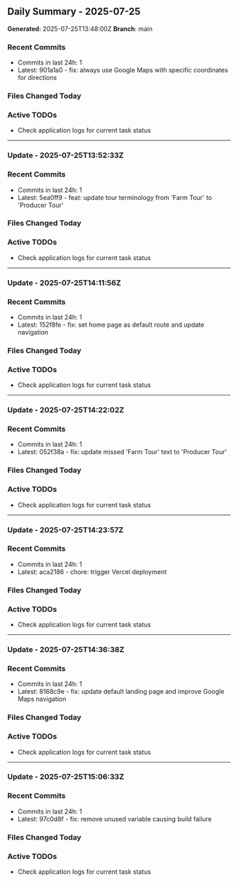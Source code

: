## Daily Summary - 2025-07-25

**Generated**: 2025-07-25T13:48:00Z
**Branch**: main


### Recent Commits
- Commits in last 24h: 1
- Latest: 901a1a0 - fix: always use Google Maps with specific coordinates for directions

### Files Changed Today

### Active TODOs
- Check application logs for current task status


---

### Update - 2025-07-25T13:52:33Z

### Recent Commits
- Commits in last 24h: 1
- Latest: 5ea0ff9 - feat: update tour terminology from 'Farm Tour' to 'Producer Tour'

### Files Changed Today

### Active TODOs
- Check application logs for current task status


---

### Update - 2025-07-25T14:11:56Z

### Recent Commits
- Commits in last 24h: 1
- Latest: 152f8fe - fix: set home page as default route and update navigation

### Files Changed Today

### Active TODOs
- Check application logs for current task status


---

### Update - 2025-07-25T14:22:02Z

### Recent Commits
- Commits in last 24h: 1
- Latest: 052f38a - fix: update missed 'Farm Tour' text to 'Producer Tour'

### Files Changed Today

### Active TODOs
- Check application logs for current task status


---

### Update - 2025-07-25T14:23:57Z

### Recent Commits
- Commits in last 24h: 1
- Latest: aca2186 - chore: trigger Vercel deployment

### Files Changed Today

### Active TODOs
- Check application logs for current task status


---

### Update - 2025-07-25T14:36:38Z

### Recent Commits
- Commits in last 24h: 1
- Latest: 8168c9e - fix: update default landing page and improve Google Maps navigation

### Files Changed Today

### Active TODOs
- Check application logs for current task status


---

### Update - 2025-07-25T15:06:33Z

### Recent Commits
- Commits in last 24h: 1
- Latest: 97c0d8f - fix: remove unused variable causing build failure

### Files Changed Today

### Active TODOs
- Check application logs for current task status

